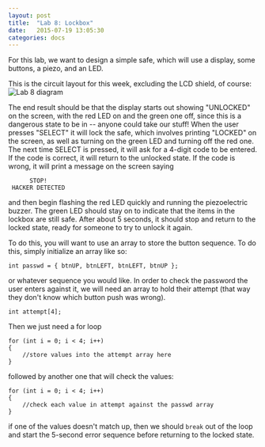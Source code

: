 ```yaml
---
layout: post
title:  "Lab 8: Lockbox"
date:   2015-07-19 13:05:30
categories: docs
---
```


For this lab, we want to design a simple safe, which will use a display, some buttons, a piezo, and an LED. 

This is the circuit layout for this week, excluding the LCD shield, of course:
![Lab 8 diagram]({{site.url}}/images/lab_8.jpg)

The end result should be that the display starts out showing "UNLOCKED" on the screen, with the red LED on and the green one off, since this is a dangerous state to be in -- anyone could take our stuff! When the user presses "SELECT" it will lock the safe, which involves printing "LOCKED" on the screen, as well as turning on the green LED and turning off the red one. The next time SELECT is pressed, it will ask for a 4-digit code to be entered. If the code is correct, it will return to the unlocked state. If the code is wrong, it will print a message on the screen saying

          STOP!
     HACKER DETECTED

and then begin flashing the red LED quickly and running the piezoelectric buzzer. The green LED should stay on to indicate that the items in the lockbox are still safe. After about 5 seconds, it should stop and return to the locked state, ready for someone to try to unlock it again.

To do this, you will want to use an array to store the button sequence. To do this, simply initialize an array like so:

    int passwd = { btnUP, btnLEFT, btnLEFT, btnUP };

or whatever sequence you would like. In order to check the password the user enters against it, we will need an array to hold their attempt (that way they don't know which button push was wrong).

    int attempt[4];

Then we just need a for loop

    for (int i = 0; i < 4; i++)
    {
    	//store values into the attempt array here
    }

followed by another one that will check the values:

    for (int i = 0; i < 4; i++)
    {
    	//check each value in attempt against the passwd array
    }

if one of the values doesn't match up, then we should `break` out of the loop and start the 5-second error sequence before returning to the locked state.